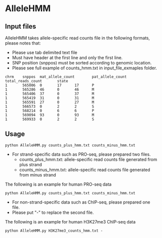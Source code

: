 # AlleleHMM



## Input files

AlleleHMM takes allele-specific read counts file in the following formats, please notes that:
+ Please use tab delimited text file
+ Must have header at the first line and only the first line.
+ SNP position (snppos) must be sorted according to genomic location. 
+ Please see full example of counts_hmm.txt in input_file_exmaples folder.

```````
chrm    snppos  mat_allele_count        pat_allele_count        total_reads_count       state
1       565006  0       17      17      P
1       565286  46      0       46      M
1       565406  37      0       37      M
1       565419  31      0       31      M
1       565591  27      0       27      M
1       566573  0       2       2       S
1       568214  0       6       6       P
1       569094  93      0       93      M
1       569933  0       2       2       S
```````


## Usage

```````
python AlleleHMM.py counts_plus_hmm.txt counts_minus_hmm.txt
```````
+ For strand-specific data such as PRO-seq, please prepared two files.
  * counts_plus_hmm.txt: allele-specific read counts file generated from plus strand
  * counts_minus_hmm.txt: allele-specific read counts file generated from minus strand

The following is an example for human PRO-seq data
```````
python AlleleHMM.py counts_plus_hmm.txt counts_minus_hmm.txt
```````

+ For non-strand-specific data such as ChIP-seq, please prepared one file.
+ Please put "-" to replace the second file.

The following is an example for human H3K27me3 ChIP-seq data
```````
python AlleleHMM.py H3K27me3_counts_hmm.txt -
```````
  
